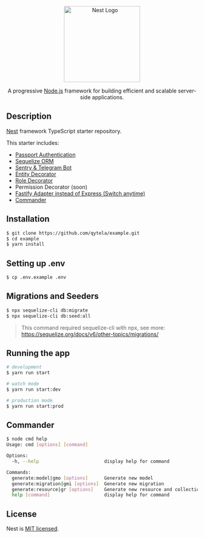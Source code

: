 <p align="center">
  <a href="http://nestjs.com/" target="blank"><img src="https://nestjs.com/img/logo-small.svg" width="200" alt="Nest Logo" /></a>
</p>

[circleci-image]: https://img.shields.io/circleci/build/github/nestjs/nest/master?token=abc123def456
[circleci-url]: https://circleci.com/gh/nestjs/nest

  <p align="center">A progressive <a href="http://nodejs.org" target="_blank">Node.js</a> framework for building efficient and scalable server-side applications.</p>

## Description

[Nest](https://github.com/nestjs/nest) framework TypeScript starter repository.

This starter includes:

- [Passport Authentication](https://github.com/qytela/nest-example#migrations-and-seeders)
- [Sequelize ORM](https://sequelize.org)
- [Sentry & Telegram Bot](https://github.com/qytela/nest-example/blob/main/SENTRY.md)
- [Entity Decorator](https://github.com/qytela/nest-example/blob/e8a119c27e671a720ad24768c9a76c1714922c17/src/modules/books/books.controller.ts#L24)
- [Role Decorator](https://github.com/qytela/nest-example/blob/e8a119c27e671a720ad24768c9a76c1714922c17/src/modules/users/users.controller.ts#L22)
- Permission Decorator (soon)
- [Fastify Adapter instead of Express (Switch anytime)](https://docs.nestjs.com/techniques/performance)
- [Commander](https://github.com/qytela/nest-example/blob/main/SENTRY.md)

## Installation

```bash
$ git clone https://github.com/qytela/example.git
$ cd example
$ yarn install
```

## Setting up .env

```bash
$ cp .env.example .env
```

## Migrations and Seeders

```bash
$ npx sequelize-cli db:migrate
$ npx sequelize-cli db:seed:all
```

> This command required sequelize-cli with npx, see more: https://sequelize.org/docs/v6/other-topics/migrations/

## Running the app

```bash
# development
$ yarn run start

# watch mode
$ yarn run start:dev

# production mode
$ yarn run start:prod
```

## Commander

```bash
$ node cmd help
Usage: cmd [options] [command]

Options:
  -h, --help                        display help for command

Commands:
  generate:model|gmo [options]      Generate new model
  generate:migration|gmi [options]  Generate new migration
  generate:resource|gr [options]    Generate new resource and collection
  help [command]                    display help for command
```

## License

Nest is [MIT licensed](LICENSE).
